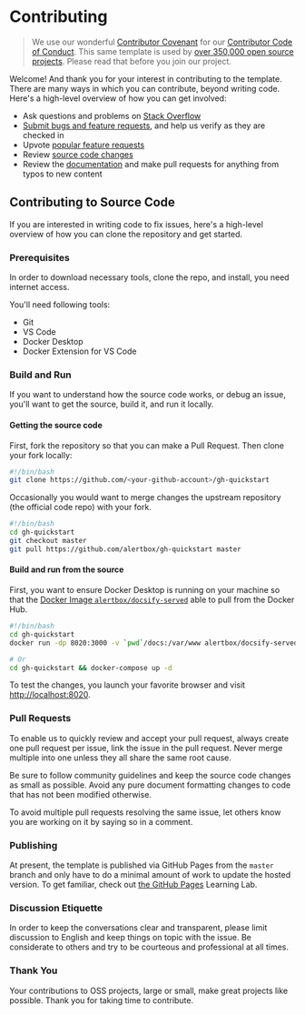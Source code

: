 # Contributing

> We use our wonderful [Contributor Covenant](http://contributor-covenant.org/) for our [Contributor Code of Conduct](CODE_OF_CONDUCT.md). This same template is used by [over 350,000 open source projects](https://github.com/search?l=Markdown&q=%22Contributor+Covenant%22+fork%3Afalse&type=Code). Please read that before you join our project.

Welcome! And thank you for your interest in contributing to the template. There are many ways in which you can contribute, beyond writing code. Here's a high-level overview of how you can get involved:

- Ask questions and problems on [Stack Overflow]()
- [Submit bugs and feature requests](https://github.com/alertbox/gh-quickstart/issues), and help us verify as they are checked in
- Upvote [popular feature requests]()
- Review [source code changes](https://github.com/alertbox/gh-quickstart/pulls)
- Review the [documentation](docs) and make pull requests for anything from typos to new content

## Contributing to Source Code

If you are interested in writing code to fix issues, here's a high-level overview of how you can clone the repository and get started.

### Prerequisites

In order to download necessary tools, clone the repo, and install, you need internet access.

You'll need following tools:

- Git
- VS Code
- Docker Desktop
- Docker Extension for VS Code

### Build and Run

If you want to understand how the source code works, or debug an issue, you'll want to get the source, build it, and run it locally.

#### Getting the source code

First, fork the repository so that you can make a Pull Request. Then clone your fork locally:

```bash
#!/bin/bash
git clone https://github.com/<your-github-account>/gh-quickstart
```

Occasionally you would want to merge changes the upstream repository (the official code repo) with your fork.

```bash
#!/bin/bash
cd gh-quickstart
git checkout master
git pull https://github.com/alertbox/gh-quickstart master
```

#### Build and run from the source

First, you want to ensure Docker Desktop is running on your machine so that the [Docker Image `alertbox/docsify-served`](https://hub.docker.com/r/alertbox/docsify-served) able to pull from the Docker Hub.

```bash
#!/bin/bash
cd gh-quickstart
docker run -dp 8020:3000 -v `pwd`/docs:/var/www alertbox/docsify-served

# Or
cd gh-quickstart && docker-compose up -d
```

To test the changes, you launch your favorite browser and visit [http://localhost:8020](http://localhost:8020).

### Pull Requests

To enable us to quickly review and accept your pull request, always create one pull request per issue, link the issue in the pull request. Never merge multiple into one unless they all share the same root cause.

Be sure to follow community guidelines and keep the source code changes as small as possible. Avoid any pure document formatting changes to code that has not been modified otherwise.

To avoid multiple pull requests resolving the same issue, let others know you are working on it by saying so in a comment.

### Publishing

At present, the template is published via GitHub Pages from the `master` branch and only have to do a minimal amount of work to update the hosted version. To get familiar, check out [the GitHub Pages](https://lab.github.com/githubtraining/github-pages) Learning Lab.

### Discussion Etiquette

In order to keep the conversations clear and transparent, please limit discussion to English and keep things on topic with the issue. Be considerate to others and try to be courteous and professional at all times.

### Thank You

Your contributions to OSS projects, large or small, make great projects like possible. Thank you for taking time to contribute.
